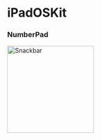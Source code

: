 # iPadOSKit

### NumberPad
<img src="https://drive.google.com/uc?id=1QK06PwDV5rtiBRxVoTmoyGHfoezB3Zgr" alt="Snackbar" width="200">
